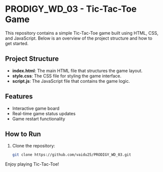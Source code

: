 # PRODIGY_WD_03 - Tic-Tac-Toe Game

This repository contains a simple Tic-Tac-Toe game built using HTML, CSS, and JavaScript. Below is an overview of the project structure and how to get started.

## Project Structure

- **index.html**: The main HTML file that structures the game layout.
- **style.css**: The CSS file for styling the game interface.
- **script.js**: The JavaScript file that contains the game logic.

## Features

- Interactive game board
- Real-time game status updates
- Game restart functionality

## How to Run

1. Clone the repository:
   ```sh
   git clone https://github.com/vaidu25/PRODIGY_WD_03.git
   ```

Enjoy playing Tic-Tac-Toe!
